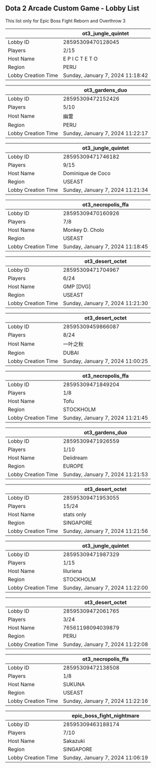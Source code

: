 ## Dota 2 Arcade Custom Game - Lobby List

This list only for Epic Boss Fight Reborn and Overthrow 3

|  | ot3_jungle_quintet |
| ------ | ------ |
| Lobby ID | 28595309470128045 |
| Players | 2/15 |
| Host Name | E P I C T E T O |
| Region | PERU |
| Lobby Creation Time | Sunday, January 7, 2024 11:18:42 |


|  | ot3_gardens_duo |
| ------ | ------ |
| Lobby ID | 28595309472152426 |
| Players | 5/10 |
| Host Name | 幽霊 |
| Region | PERU |
| Lobby Creation Time | Sunday, January 7, 2024 11:22:17 |


|  | ot3_jungle_quintet |
| ------ | ------ |
| Lobby ID | 28595309471746182 |
| Players | 9/15 |
| Host Name | Dominique de Coco |
| Region | USEAST |
| Lobby Creation Time | Sunday, January 7, 2024 11:21:34 |


|  | ot3_necropolis_ffa |
| ------ | ------ |
| Lobby ID | 28595309470160926 |
| Players | 7/8 |
| Host Name | Monkey D. Cholo |
| Region | USEAST |
| Lobby Creation Time | Sunday, January 7, 2024 11:18:45 |


|  | ot3_desert_octet |
| ------ | ------ |
| Lobby ID | 28595309471704967 |
| Players | 6/24 |
| Host Name | GMP [DVG] |
| Region | USEAST |
| Lobby Creation Time | Sunday, January 7, 2024 11:21:30 |


|  | ot3_desert_octet |
| ------ | ------ |
| Lobby ID | 28595309459866087 |
| Players | 8/24 |
| Host Name | 一叶之秋 |
| Region | DUBAI |
| Lobby Creation Time | Sunday, January 7, 2024 11:00:25 |


|  | ot3_necropolis_ffa |
| ------ | ------ |
| Lobby ID | 28595309471849204 |
| Players | 1/8 |
| Host Name | Tofu |
| Region | STOCKHOLM |
| Lobby Creation Time | Sunday, January 7, 2024 11:21:45 |


|  | ot3_gardens_duo |
| ------ | ------ |
| Lobby ID | 28595309471926559 |
| Players | 1/10 |
| Host Name | Deiidream |
| Region | EUROPE |
| Lobby Creation Time | Sunday, January 7, 2024 11:21:53 |


|  | ot3_desert_octet |
| ------ | ------ |
| Lobby ID | 28595309471953055 |
| Players | 15/24 |
| Host Name | stats only |
| Region | SINGAPORE |
| Lobby Creation Time | Sunday, January 7, 2024 11:21:56 |


|  | ot3_jungle_quintet |
| ------ | ------ |
| Lobby ID | 28595309471987329 |
| Players | 1/15 |
| Host Name | liluriena |
| Region | STOCKHOLM |
| Lobby Creation Time | Sunday, January 7, 2024 11:22:00 |


|  | ot3_desert_octet |
| ------ | ------ |
| Lobby ID | 28595309472061765 |
| Players | 3/24 |
| Host Name | 76561198094039879 |
| Region | PERU |
| Lobby Creation Time | Sunday, January 7, 2024 11:22:08 |


|  | ot3_necropolis_ffa |
| ------ | ------ |
| Lobby ID | 28595309472138508 |
| Players | 1/8 |
| Host Name | SUKUNA |
| Region | USEAST |
| Lobby Creation Time | Sunday, January 7, 2024 11:22:16 |


|  | epic_boss_fight_nightmare |
| ------ | ------ |
| Lobby ID | 28595309463188174 |
| Players | 7/10 |
| Host Name | Sakazuki |
| Region | SINGAPORE |
| Lobby Creation Time | Sunday, January 7, 2024 11:06:19 |


